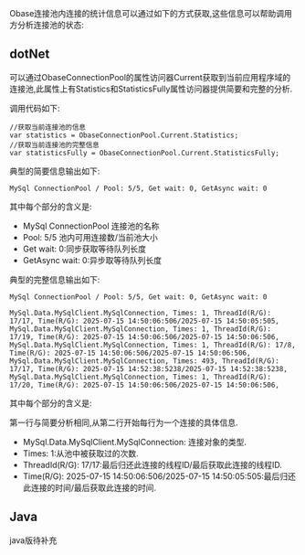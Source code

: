 Obase连接池内连接的统计信息可以通过如下的方式获取,这些信息可以帮助调用方分析连接池的状态:

## dotNet

可以通过ObaseConnectionPool的属性访问器Current获取到当前应用程序域的连接池,此属性上有Statistics和StatisticsFully属性访问器提供简要和完整的分析.

调用代码如下:

```
//获取当前连接池的信息
var statistics = ObaseConnectionPool.Current.Statistics;
//获取当前连接池的完整信息
var statisticsFully = ObaseConnectionPool.Current.StatisticsFully;
```

典型的简要信息输出如下:
```
MySql ConnectionPool / Pool: 5/5, Get wait: 0, GetAsync wait: 0
```
其中每个部分的含义是:

- MySql ConnectionPool 连接池的名称
- Pool: 5/5 池内可用连接数/当前池大小
- Get wait: 0:同步获取等待队列长度
- GetAsync wait: 0:异步取等待队列长度

典型的完整信息输出如下:
```
MySql ConnectionPool / Pool: 5/5, Get wait: 0, GetAsync wait: 0

MySql.Data.MySqlClient.MySqlConnection, Times: 1, ThreadId(R/G): 17/17, Time(R/G): 2025-07-15 14:50:06:506/2025-07-15 14:50:05:505, 
MySql.Data.MySqlClient.MySqlConnection, Times: 1, ThreadId(R/G): 17/19, Time(R/G): 2025-07-15 14:50:06:506/2025-07-15 14:50:06:506, 
MySql.Data.MySqlClient.MySqlConnection, Times: 1, ThreadId(R/G): 17/8, Time(R/G): 2025-07-15 14:50:06:506/2025-07-15 14:50:06:506, 
MySql.Data.MySqlClient.MySqlConnection, Times: 493, ThreadId(R/G): 17/17, Time(R/G): 2025-07-15 14:52:38:5238/2025-07-15 14:52:38:5238, 
MySql.Data.MySqlClient.MySqlConnection, Times: 1, ThreadId(R/G): 17/20, Time(R/G): 2025-07-15 14:50:06:506/2025-07-15 14:50:06:506, 
```
其中每个部分的含义是:

第一行与简要分析相同,从第二行开始每行为一个连接的具体信息.

- MySql.Data.MySqlClient.MySqlConnection: 连接对象的类型.
- Times: 1:从池中被获取过的次数.
- ThreadId(R/G): 17/17:最后归还此连接的线程ID/最后获取此连接的线程ID.
- Time(R/G): 2025-07-15 14:50:06:506/2025-07-15 14:50:05:505:最后归还此连接的时间/最后获取此连接的时间.

## Java

java版待补充